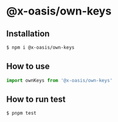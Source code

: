 # @x-oasis/own-keys

## Installation

```bash
$ npm i @x-oasis/own-keys
```

## How to use

```typescript
import ownKeys from '@x-oasis/own-keys'
```

## How to run test

```bash
$ pnpm test
```